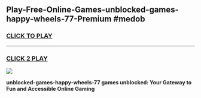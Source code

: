 
## Play-Free-Online-Games-unblocked-games-happy-wheels-77-Premium #medob
<h3>
<a href="https://premium.freeplayer.one?title=unblocked-games-happy-wheels-77&ref=8M">CLICK TO PLAY</a></h3>
<hr>

<h3>
<a href="https://premium.freeplayer.one?title=unblocked-games-happy-wheels-77&ref=8M">CLICK 2 PLAY</a>
  
</h3>

<a href="https://premium.freeplayer.one?title=unblocked-games-happy-wheels-77&ref=8M"><img src="https://clearcache.store/games.png"></a>


**unblocked-games-happy-wheels-77 games unblocked: Your Gateway to Fun and Accessible Online Gaming**
